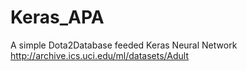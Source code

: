 # Keras_APA
A simple Dota2Database feeded Keras Neural Network 
http://archive.ics.uci.edu/ml/datasets/Adult
